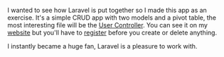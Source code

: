 I wanted to see how Laravel is put together so I made this app as an exercise. It's a simple CRUD app with two models and a pivot table, the most interesting file will be the [User Controller](app/controllers/UserController.php). You can see it on my [website](http://superawesome.biz/laravel) but you'll have to [register](http://superawesome.biz/laravel/users/register) before you create or delete anything.

I instantly became a huge fan, Laravel is a pleasure to work with.
